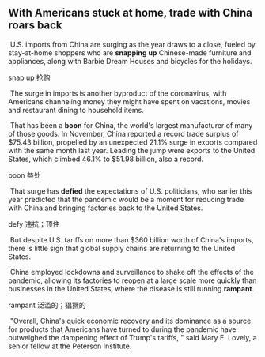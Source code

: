 ## With Americans stuck at home, trade with China roars back

​		U.S. imports from China are surging as the year draws to a close, fueled by stay-at-home shoppers who are **snapping up** Chinese-made furniture and appliances, along with Barbie Dream Houses and bicycles for the holidays.

snap up  抢购

​		The surge in imports is another byproduct of the coronavirus, with Americans channeling money they might have spent on vacations, movies and restaurant dining to household items.

​		That has been a **boon** for China, the world's largest manufacturer of many of those goods. In November, China reported a record trade surplus of $75.43 billion, propelled by an unexpected 21.1% surge in exports compared with the same month last year. Leading the jump were exports to the United States, which climbed 46.1% to $51.98 billion, also a record.

boon  益处

​		That surge has **defied** the expectations of U.S. politicians, who earlier this year predicted that the pandemic would be a moment for reducing trade with China and bringing factories back to the United States.

defy  违抗；顶住

​		But despite U.S. tariffs on more than $360 billion worth of China's imports, there is little sign that global supply chains are returning to the United States.

​		China employed lockdowns and surveillance to shake off the effects of the pandemic, allowing its factories to reopen at a large scale more quickly than businesses in the United States, where the disease is still running **rampant**.

rampant  泛滥的；猖獗的

​		"Overall, China's quick economic recovery and its dominance as a source for products that Americans have turned to during the pandemic have outweighed the dampening effect of Trump's tariffs, " said Mary E. Lovely, a senior fellow at the Peterson Institute.